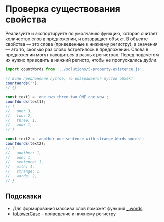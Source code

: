 # Проверка существования свойства

Реализуйте и экспортируйте по умолчанию функцию, которая считает количество слов в предложении, и возвращает объект. В объекте свойства — это слова (приведенные к нижнему регистру), а значения — это то, сколько раз слово встретилось в предложении. Слова в предложении могут находиться в разных регистрах. Перед подсчетом их нужно приводить в нижний регистр, чтобы не пропускались дубли.

```js
import countWords from '../solutions/5-property-existence.js';
 
// Если предложение пустое, то возвращается пустой объект 
countWords('');
// {}
 
const text1 = 'one two three two ONE one wow';
countWords(text1);
// {
//   one: 3,
//   two: 2,
//   three: 1,
//   wow: 1,
// }
 
const text2 = 'another one sentence with strange Words words';
countWords(text2);
// {
//   another: 1,
//   one: 1,
//   sentence: 1,
//   with: 1,
//   strange: 1,
//   words: 2,
// }
```

## Подсказки

- Для формирования массива слов поможет функция [_.words](https://lodash.com/docs/4.17.15#words)
- [toLowerCase](https://developer.mozilla.org/en-US/docs/Web/JavaScript/Reference/Global_Objects/String/toLowerCase) – приведение к нижнему регистру
